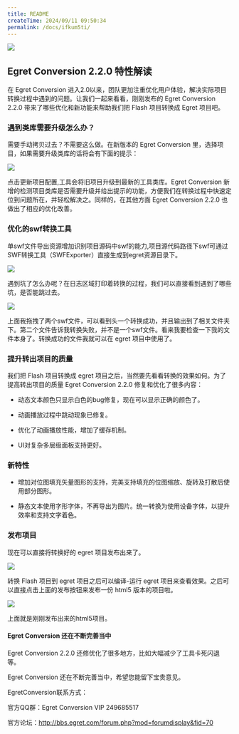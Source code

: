 ```yaml
---
title: README
createTime: 2024/09/11 09:50:34
permalink: /docs/ifkum5ti/
---
```

![](566002be9965b.jpg)

## Egret Conversion 2.2.0 特性解读

在 Egret Conversion 进入2.0以来，团队更加注重优化用户体验，解决实际项目转换过程中遇到的问题。让我们一起来看看，刚刚发布的 Egret Conversion 2.2.0 带来了哪些优化和新功能来帮助我们把 Flash 项目转换成 Egret 项目吧。

### 遇到类库需要升级怎么办？

需要手动拷贝过去？不需要这么做。在新版本的 Egret Conversion 里，选择项目，如果需要升级类库的话将会有下面的提示：

![](566002beba851.png)

点击更新项目配置,工具会将旧项目升级到最新的工具类库。Egret Conversion 新增的检测项目类库是否需要升级并给出提示的功能，方便我们在转换过程中快速定位到问题所在，并轻松解决之。同样的，在其他方面 Egret Conversion 2.2.0 也做出了相应的优化改善。

### 优化的swf转换工具

单swf文件导出资源增加识别项目源码中swf的能力,项目源代码路径下swf可通过SWF转换工具（SWFExporter）直接生成到egret资源目录下。

![](566002bed5690.png)

遇到坑了怎么办呢？在日志区域打印着转换的过程，我们可以直接看到遇到了哪些坑，是否能跳过去。

![](566002bee0d7a.png)

上面我拖拽了两个swf文件，可以看到头一个转换成功，并且输出到了相关文件夹下。第二个文件告诉我转换失败，并不是一个swf文件。看来我要检查一下我的文件本身了。转换成功的文件我就可以在 egret 项目中使用了。

### 提升转出项目的质量

我们把 Flash 项目转换成 egret 项目之后，当然要先看看转换的效果如何。为了提高转出项目的质量 Egret Conversion 2.2.0 修复和优化了很多内容：

* 动态文本颜色只显示白色的bug修复，现在可以显示正确的颜色了。

* 动画播放过程中跳动现象已修复。

* 优化了动画播放性能，增加了缓存机制。

* UI对复杂多层级面板支持更好。

### 新特性

* 增加对位图填充矢量图形的支持，完美支持填充的位图缩放、旋转及打散后使用部分图形。

* 静态文本使用字形字体，不再导出为图片。统一转换为使用设备字体，以提升效率和支持文字着色。

### 发布项目

现在可以直接将转换好的 egret 项目发布出来了。

![](566002bef10be.png)

转换 Flash 项目到 egret 项目之后可以编译-运行 egret 项目来查看效果。之后可以直接点击上面的发布按钮来发布一份 html5 版本的项目啦。

![](566002bf0d586.png)

上面就是刚刚发布出来的html5项目。

#### Egret Conversion 还在不断完善当中

Egret Conversion 2.2.0 还修优化了很多地方，比如大幅减少了工具卡死闪退等。

Egret Conversion 还在不断完善当中，希望您能留下宝贵意见。

EgretConversion联系方式：

官方QQ群：Egret Conversion VIP 249685517

官方论坛：http://bbs.egret.com/forum.php?mod=forumdisplay&fid=70